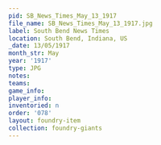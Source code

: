 ```yaml
---
pid: SB_News_Times_May_13_1917
file_name: SB_News_Times_May_13_1917.jpg
label: South Bend News Times
location: South Bend, Indiana, US
_date: 13/05/1917
month_str: May
year: '1917'
type: JPG
notes: 
teams: 
game_info: 
player_info: 
inventoried: n
order: '078'
layout: foundry-item
collection: foundry-giants
---
```

